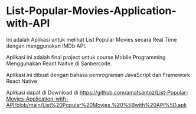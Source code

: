 # List-Popular-Movies-Application-with-API

Ini adalah Aplikasi untuk melihat List Popular Movies secara Real Time dengan menggunakan IMDb API. 

Aplikasi ini adalah final project untuk course Mobile Programming Menggunakan React Naitve di Sanbercode.

Aplikasi ini dibuat dengan bahasa pemrograman JavaScript dan Framework React Native

Aplikasi dapat di Download di https://github.com/amatsantoz/List-Popular-Movies-Application-with-API/blob/main/List%20Popular%20Movies.%20%5Bwith%20API%5D.apk
